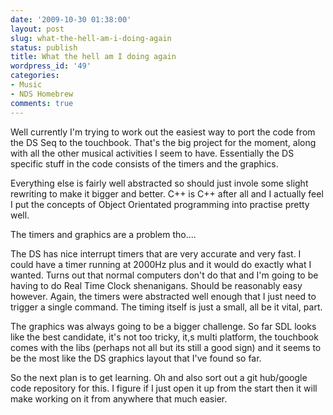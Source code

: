 ```yaml
---
date: '2009-10-30 01:38:00'
layout: post
slug: what-the-hell-am-i-doing-again
status: publish
title: What the hell am I doing again
wordpress_id: '49'
categories:
- Music
- NDS Homebrew
comments: true
---
```


Well currently I'm trying to work out the easiest way to port the code from the DS Seq to the touchbook. That's the big project for the moment, along with all the other musical activities I seem to have. Essentially the DS specific stuff in the code consists of the timers and the graphics.

Everything else is fairly well abstracted so should just invole some slight rewriting to make it bigger and better. C++ is C++ after all and I actually feel I put the concepts of Object Orientated programming into practise pretty well.

The timers and graphics are a problem tho....

The DS has nice interrupt timers that are very accurate and very fast. I could have a timer running at 2000Hz plus and it would do exactly what I wanted. Turns out that normal computers don't do that and I'm going to be having to do Real Time Clock shenanigans. Should be reasonably easy however. Again, the timers were abstracted well enough that I just need to trigger a single command. The timing itself is just a small, all be it vital, part.

The graphics was always going to be a bigger challenge. So far SDL looks like the best candidate, it's not too tricky, it,s multi platform, the touchbook comes with the libs (perhaps not all but its still a good sign) and it seems to be the most like the DS graphics layout that I've found so far.

So the next plan is to get learning. Oh and also sort out a git hub/google code repository for this. I figure if I just open it up from the start then it will make working on it from anywhere that much easier.
